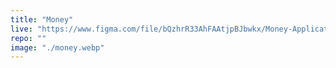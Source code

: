 ```yaml
---
title: "Money"
live: "https://www.figma.com/file/bQzhrR33AhFAAtjpBJbwkx/Money-Application"
repo: ""
image: "./money.webp"
---
```

